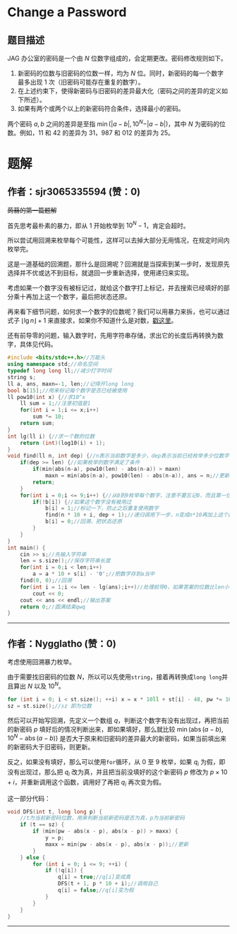 # Change a Password

## 题目描述

JAG 办公室的密码是一个由 $N$ 位数字组成的，会定期更改。密码修改规则如下。

1. 新密码的位数与旧密码的位数一样，均为 $N$ 位。同时，新密码的每一个数字最多出现 $1$ 次（旧密码可能存在重复的数字）。
2. 在上述约束下，使得新密码与旧密码的差异最大化（密码之间的差异的定义如下所述）。
3. 如果有两个或两个以上的新密码符合条件，选择最小的密码。

两个密码 $a,b$ 之间的差异是至指 $\min(\vert a-b\vert ,10^{N}-\vert a-b\vert )$，其中 $N$ 为密码的位数。例如，$11$ 和 $42$ 的差异为 $31$，$987$ 和 $012$ 的差异为 $25$。

# 题解

## 作者：sjr3065335594 (赞：0)

~~蒟蒻的第一篇题解~~

首先思考最朴素的暴力，即从 $1$ 开始枚举到 $10^N-1$，肯定会超时。

所以尝试用回溯来枚举每个可能性，这样可以去掉大部分无用情况，在规定时间内枚举完。

这是一道基础的回溯题，那什么是回溯呢？回溯就是当探索到某一步时，发现原先选择并不优或达不到目标，就退回一步重新选择，使用递归来实现。

考虑如果一个数字没有被标记过，就给这个数字打上标记，并去搜索已经填好的部分乘十再加上这一个数字，最后把状态还原。

再来看下细节问题，如何求一个数字的位数呢？我们可以用暴力来拆，也可以通过式子 $\left\lfloor \operatorname{lg} n\right\rfloor+1$ 来直接求，如果你不知道什么是对数，[戳这里](https://baike.baidu.com/item/%E5%AF%B9%E6%95%B0)。

还有前导零的问题，输入数字时，先用字符串存储，求出它的长度后再转换为数字，具体见代码。

```cpp
#include <bits/stdc++.h>//万能头
using namespace std;//命名空间
typedef long long ll;//减少打字时间
string s;
ll a, ans, maxn=-1, len;//记得开long long
bool b[15];//用来标记每个数字是否已经被使用
ll pow10(int x) {//求10^x
    ll sum = 1;//注意初值是1
    for(int i = 1;i <= x;i++)
        sum *= 10;
    return sum;
}
int lg(ll i) {//求一个数的位数
    return (int)(log10(i) + 1);
}
void find(ll n, int dep) {//n表示当前数字是多少，dep表示当前已经枚举多少位数字
    if(dep >= len) {//如果枚举的数字满足了条件
        if(min(abs(n-a), pow10(len) - abs(n-a)) > maxn)
            maxn = min(abs(n-a), pow10(len) - abs(n-a)), ans = n;//更新答案
        return;
    }
    for(int i = 0;i <= 9;i++) {//从0到9枚举每个数字，注意不要忘记0，而且第一位也可以是0
        if(!b[i]) {//如果这个数字没有被用过
            b[i] = 1;//标记一下，防止之后重复使用数字
            find(n * 10 + i, dep + 1);//递归调用下一步，n变成n*10再加上这个数字，dep+1
            b[i] = 0;//回溯，把状态还原
        }
    }
}
int main() {
    cin >> s;//先输入字符串
    len = s.size();//保存字符串长度
    for(int i = 0;i < len;i++)
        a = a * 10 + s[i] - '0';//把数字存到a当中
    find(0, 0);//回溯
    for(int i = 1;i <= len - lg(ans);i++)//处理前导0，如果答案的位数比len小，就要补上0
        cout << 0;
    cout << ans << endl;//输出答案
	return 0;//圆满结束qwq
}
```


---

## 作者：Nygglatho (赞：0)

考虑使用回溯暴力枚举。

由于需要找旧密码的位数 $N$，所以可以先使用`string`，接着再转换成`long long`并且算出 $N$ 以及 $10^N$。
```cpp
for (int i = 0; i < st.size(); ++i) x = x * 10ll + st[i] - 48, pw *= 10;
sz = st.size();//sz 即为位数
```
然后可以开始写回溯，先定义一个数组 $q$，判断这个数字有没有出现过，再把当前的新密码 $p$ 填好后的情况判断出来，即如果填好，那么就比较 $\min(\operatorname{abs}(a - b), 10 ^ N - \operatorname{abs}(a - b))$ 是否大于原来和旧密码的差异最大的新密码，如果当前填出来的新密码大于旧密码，则更新。

反之，如果没有填好，那么可以使用`for`循环，从 $0$ 至 $9$ 枚举，如果 $q_i$ 为假，即没有出现过，那么把 $q_i$ 改为真，并且把当前没填好的这个新密码 $p$ 修改为 $p \times 10 + i$，并重新调用这个函数，调用好了再把 $q_i$ 再次变为假。

这一部分代码：
```cpp
void DFS(int t, long long p) {
	//t为当前新密码位数，用来判断当前新密码是否为真，p为当前新密码
	if (t == sz) {
		if (min(pw - abs(x - p), abs(x - p)) > maxx) {
			y = p;
			maxx = min(pw - abs(x - p), abs(x - p));//更新
		}
	} else {
		for (int i = 0; i <= 9; ++i) {
			if (!q[i]) {
				q[i] = true;//q[i]变成真
				DFS(t + 1, p * 10 + i);//调用自己
				q[i] = false;//q[i]变为假
			}
		}
	}
}
```

---

